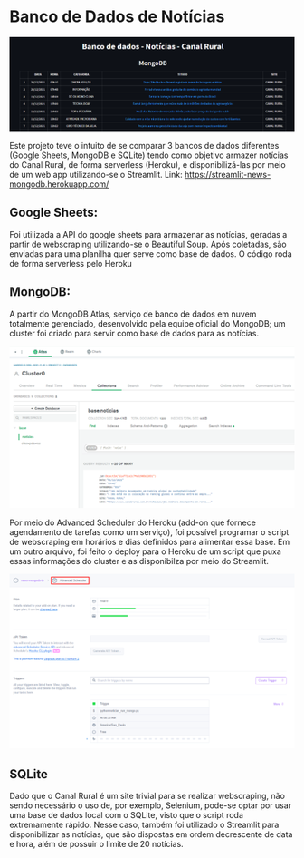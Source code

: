 # Banco de Dados de Notícias

<p align="center">
  <img src="/mongo.png" />
</p>

Este projeto teve o intuito de se comparar 3 bancos de dados diferentes (Google Sheets, MongoDB e SQLite) tendo como objetivo armazer notícias do Canal Rural, de forma serverless (Heroku), e disponibilizá-las por meio de um web app utilizando-se o Streamlit. Link: https://streamlit-news-mongodb.herokuapp.com/

## Google Sheets:
Foi utilizada a API do google sheets para armazenar as notícias, geradas a partir de webscraping utilizando-se o Beautiful Soup. Após coletadas, são enviadas para uma planilha quer serve como base de dados. O código roda de forma serverless pelo Heroku

## MongoDB:
A partir do MongoDB Atlas, serviço de banco de dados em nuvem totalmente gerenciado, desenvolvido pela equipe oficial do MongoDB; um cluster foi criado para servir como base de dados para as notícias. 

<p align="center">
  <img src="/atlas.png" />
</p>

Por meio do Advanced Scheduler do Heroku (add-on que fornece agendamento de tarefas como um serviço), foi possível programar o script de webscraping em horários e dias definidos para alimentar essa base. Em um outro arquivo, foi feito o deploy para o Heroku de um script que puxa essas informações do cluster e as disponibilza por meio do Streamlit. 

<p align="center">
  <img src="/advanced.png" />
</p>

## SQLite
Dado que o Canal Rural é um site trivial para se realizar webscraping, não sendo necessário o uso de, por exemplo, Selenium, pode-se optar por usar uma base de dados local com o SQLite, visto que o script roda extremamente rápido. Nesse caso, também foi utilizado o Streamlit para disponibilizar as notícias, que são dispostas em ordem decrescente de data e hora, além de possuir o limite de 20 notícias.  
